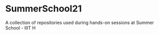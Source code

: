 # SummerSchool21

A collection of repositories used during hands-on sessions at Summer School - IIIT H


